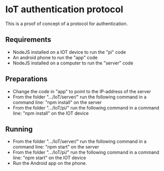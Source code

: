 # IoT authentication protocol
This is a proof of concept of a protocol for authentication.

## Requirements 
- NodeJS installed on a IOT device to run the "pi" code
- An android phone to run the "app" code
- NodeJS installed on a computer to run the "server" code

## Preparations
- Change the code in "app" to point to the IP-address of the server
- From the folder ".../IoT/server/" run the following command in a command line: "npm install" on the server
- From the folder ".../IoT/pi/" run the following command in a command line: "npm install" on the IOT device


## Running
- From the folder ".../IoT/server/" run the following command in a command line: "npm start" on the server
- From the folder ".../IoT/pi/" run the following command in a command line: "npm start" on the IOT device
- Run the Android app on the phone.
